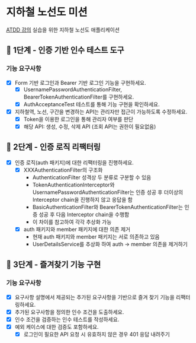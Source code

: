 # 지하철 노선도 미션

[ATDD 강의](https://edu.nextstep.camp/c/R89PYi5H) 실습을 위한 지하철 노선도 애플리케이션

## 🚀 1단계 - 인증 기반 인수 테스트 도구

### 기능 요구사항

- [x] Form 기반 로그인과 Bearer 기반 로그인 기능을 구현하세요.
    - [x] UsernamePasswordAuthenticationFilter, BearerTokenAuthenticationFilter를 구현하세요.
    - [x] AuthAcceptanceTest 테스트를 통해 기능 구현을 확인하세요.
- [x] 지하철역, 노선, 구간을 변경하는 API는 관리자만 접근이 가능하도록 수정하세요.
    - [x] Token을 이용한 로그인을 통해 관리자 여부를 판단
    - [x] 해당 API: 생성, 수정, 삭제 API (조회 API는 권한이 필요없음)

## 🚀 2단계 - 인증 로직 리팩터링

- [x] 인증 로직(auth 패키지)에 대한 리팩터링을 진행하세요.
    - [x] XXXAuthenticationFilter의 구조화
        - AuthenticationFilter 성격상 두 분류로 구분할 수 있음
        - TokenAuthenticationInterceptor와 UsernamePasswordAuthenticationFilter는 인증 성공 후 더이상의 Interceptor chain을 진행하지 않고
          응답을 함
        - BasicAuthenticationFilter와 BearerTokenAuthenticationFilter는 인증 성공 후 다음 Interceptor chain을 수행함
        - 이 차이를 참고하여 각각 추상화 가능
    - [x] auth 패키지와 member 패키지에 대한 의존 제거
        - 현재 auth 패키지와 member 패키지는 서로 의존하고 있음
        - UserDetailsService를 추상화 하여 auth -> member 의존을 제거하기

## 🚀 3단계 - 즐겨찾기 기능 구현

### 기능 요구사항

- [x] 요구사항 설명에서 제공되는 추가된 요구사항을 기반으로 즐겨 찾기 기능을 리팩터링하세요.
- [x] 추가된 요구사항을 정의한 인수 조건을 도출하세요.
- [x] 인수 조건을 검증하는 인수 테스트를 작성하세요.
- [x] 예외 케이스에 대한 검증도 포함하세요.
    - [x] 로그인이 필요한 API 요청 시 유효하지 않은 경우 401 응답 내려주기
